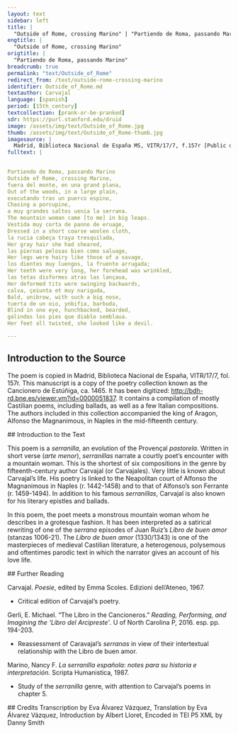 ```yaml
---
layout: text
sidebar: left
title: |
  "Outside of Rome, crossing Marino" | "Partiendo de Roma, passando Marino"
engtitle: |
  "Outside of Rome, crossing Marino"
origtitle: |
  "Partiendo de Roma, passando Marino"
breadcrumb: true
permalink: "text/Outside_of_Rome"
redirect_from: /text/outside-rome-crossing-marino
identifier: Outside_of_Rome.md
textauthor: Carvajal
language: [spanish]
period: [15th_century]
textcollection: [prank-or-be-pranked]
sdr: https://purl.stanford.edu/druid 
image: /assets/img/text/Outside_of_Rome.jpg
thumb: /assets/img/text/Outside_of_Rome-thumb.jpg
imagesource: |
  Madrid, Biblioteca Nacional de España MS, VITR/17/7, f.157r [Public domain]
fulltext: |
  

Partiendo de Roma, passando Marino
Outside of Rome, crossing Marino,
fuera del monte, en una grand plana,
Out of the woods, in a large plain,
executando tras un puerco espino,
Chasing a porcupine,
a muy grandes saltos uenia la serrana.
The mountain woman came [to me] in big leaps.
Vestida muy corta de panno de eruage,
Dressed in a short coarse woolen cloth,
la rucia cabeça traya tresquilada,
Her gray hair she had sheared,
las piernas pelosas bien como saluage,
Her legs were hairy like those of a savage,
los dientes muy luengos, la fruente arrugada;
Her teeth were very long, her forehead was wrinkled,
las tetas disformes atras las lançaua,
Her deformed tits were swinging backwards,
calva, çeiunta et muy nariguda,
Bald, unibrow, with such a big nose,
tuerta de un oio, ynbifia, barbuda,
Blind in one eye, hunchbacked, bearded,
galindos los pies que diablo semblaua.
Her feet all twisted, she looked like a devil.

--- 
```

## Introduction to the Source 
<p dir="ltr" id="docs-internal-guid-e90cc7a2-7fff-b453-7ecd-c7974c2edc95">The poem is copied in Madrid, Biblioteca Nacional de España, VITR/17/7, fol. 157r. This manuscript is a copy of the poetry collection known as the Cancionero de Estúñiga, ca. 1465. It has been digitized: <a href="http://bdh-rd.bne.es/viewer.vm?id=0000051837">http://bdh-rd.bne.es/viewer.vm?id=0000051837</a>. It contains a compilation of mostly Castilian poems, including ballads, as well as a few Italian compositions. The authors included in this collection accompanied the king of Aragon, Alfonso the Magnanimous, in Naples in the mid-fifteenth century. </p>
## Introduction to the Text 
<p dir="ltr" id="docs-internal-guid-5c9bb1fb-7fff-5943-5e5e-fccc0121d551">This poem is a <em>serranilla</em>, an evolution of the Provençal <em>pastorela</em>. Written in short verse (<em>arte menor</em>), <em>serranillas</em> narrate a courtly poet’s encounter with a mountain woman. This is the shortest of six compositions in the genre by fifteenth-century author Carvajal (or Carvajales). Very little is known about Carvajal’s life. His poetry is linked to the Neapolitan court of Alfonso the Magnanimous in Naples (r. 1442-1458) and to that of Alfonso’s son Ferrante (r. 1459-1494). In addition to his famous <em>serranillas</em>, Carvajal is also known for his literary epistles and ballads.</p> <p>In this poem, the poet meets a monstrous mountain woman whom he describes in a grotesque fashion. It has been interpreted as a satirical rewriting of one of the <em>serrana</em> episodes of Juan Ruiz’s<em> Libro de buen amor</em> (stanzas 1006-21). The <em>Libro de buen amor</em> (1330/1343) is one of the masterpieces of medieval Castilian literature, a heterogenous, polysemous and oftentimes parodic text in which the narrator gives an account of his love life.</p>
## Further Reading 
<p>Carvajal. <em>Poesie</em>, edited by Emma Scoles. Edizioni dell’Ateneo, 1967.</p> <ul> <li>Critical edition of Carvajal’s poetry.</li> </ul> <p>Gerli, E. Michael. “The Libro in the Cancioneros.” <em>Reading, Performing, and Imagining the ‘Libro del Arcipreste’</em>. U of North Carolina P, 2016. esp. pp. 194-203.</p> <ul> <li>Reassessment of Caravajal’s <em>serranas</em> in view of their intertextual relationship with the Libro de buen amor.</li> </ul> <p>Marino, Nancy F. <em>La serranilla española: notes para su historia e interpretación.</em> Scripta Humanistica, 1987.</p> <ul> <li>Study of the <em>serranilla</em> genre, with attention to Carvajal’s poems in chapter 5.</li> </ul>
## Credits
Transcription by Eva Álvarez Vázquez, Translation by Eva Álvarez Vázquez, Introduction by Albert Lloret, Encoded in TEI P5 XML by Danny Smith
